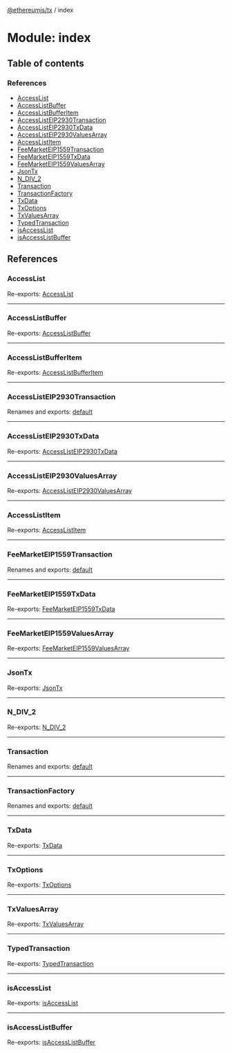 [@ethereumjs/tx](../README.md) / index

# Module: index

## Table of contents

### References

- [AccessList](index.md#accesslist)
- [AccessListBuffer](index.md#accesslistbuffer)
- [AccessListBufferItem](index.md#accesslistbufferitem)
- [AccessListEIP2930Transaction](index.md#accesslisteip2930transaction)
- [AccessListEIP2930TxData](index.md#accesslisteip2930txdata)
- [AccessListEIP2930ValuesArray](index.md#accesslisteip2930valuesarray)
- [AccessListItem](index.md#accesslistitem)
- [FeeMarketEIP1559Transaction](index.md#feemarketeip1559transaction)
- [FeeMarketEIP1559TxData](index.md#feemarketeip1559txdata)
- [FeeMarketEIP1559ValuesArray](index.md#feemarketeip1559valuesarray)
- [JsonTx](index.md#jsontx)
- [N\_DIV\_2](index.md#n_div_2)
- [Transaction](index.md#transaction)
- [TransactionFactory](index.md#transactionfactory)
- [TxData](index.md#txdata)
- [TxOptions](index.md#txoptions)
- [TxValuesArray](index.md#txvaluesarray)
- [TypedTransaction](index.md#typedtransaction)
- [isAccessList](index.md#isaccesslist)
- [isAccessListBuffer](index.md#isaccesslistbuffer)

## References

### AccessList

Re-exports: [AccessList](types.md#accesslist)

___

### AccessListBuffer

Re-exports: [AccessListBuffer](types.md#accesslistbuffer)

___

### AccessListBufferItem

Re-exports: [AccessListBufferItem](types.md#accesslistbufferitem)

___

### AccessListEIP2930Transaction

Renames and exports: [default](../classes/eip2930transaction.default.md)

___

### AccessListEIP2930TxData

Re-exports: [AccessListEIP2930TxData](../interfaces/types.accesslisteip2930txdata.md)

___

### AccessListEIP2930ValuesArray

Re-exports: [AccessListEIP2930ValuesArray](types.md#accesslisteip2930valuesarray)

___

### AccessListItem

Re-exports: [AccessListItem](types.md#accesslistitem)

___

### FeeMarketEIP1559Transaction

Renames and exports: [default](../classes/eip1559transaction.default.md)

___

### FeeMarketEIP1559TxData

Re-exports: [FeeMarketEIP1559TxData](../interfaces/types.feemarketeip1559txdata.md)

___

### FeeMarketEIP1559ValuesArray

Re-exports: [FeeMarketEIP1559ValuesArray](types.md#feemarketeip1559valuesarray)

___

### JsonTx

Re-exports: [JsonTx](../interfaces/types.jsontx.md)

___

### N\_DIV\_2

Re-exports: [N\_DIV\_2](types.md#n_div_2)

___

### Transaction

Renames and exports: [default](../classes/legacytransaction.default.md)

___

### TransactionFactory

Renames and exports: [default](../classes/transactionfactory.default.md)

___

### TxData

Re-exports: [TxData](types.md#txdata)

___

### TxOptions

Re-exports: [TxOptions](../interfaces/types.txoptions.md)

___

### TxValuesArray

Re-exports: [TxValuesArray](types.md#txvaluesarray)

___

### TypedTransaction

Re-exports: [TypedTransaction](types.md#typedtransaction)

___

### isAccessList

Re-exports: [isAccessList](types.md#isaccesslist)

___

### isAccessListBuffer

Re-exports: [isAccessListBuffer](types.md#isaccesslistbuffer)
